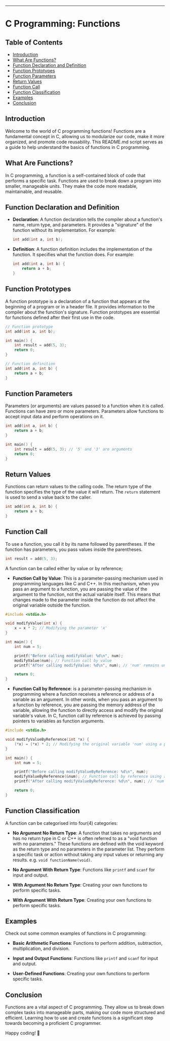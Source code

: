 ---

# C Programming: Functions


## Table of Contents

- [Introduction](#introduction)
- [What Are Functions?](#what-are-functions)
- [Function Declaration and Definition](#function-declaration-and-definition)
- [Function Prototypes](#function-prototypes)
- [Function Parameters](#function-parameters)
- [Return Values](#return-values)
- [Function Call](#function-call)
- [Function Classification](#function-classification)
- [Examples](#examples)
- [Conclusion](#conclusion)

## Introduction

Welcome to the world of C programming functions! Functions are a fundamental concept in C, allowing us to modularize our code, make it more organized, and promote code reusability. This README.md script serves as a guide to help understand the basics of functions in C programming.

## What Are Functions?

In C programming, a function is a self-contained block of code that performs a specific task. Functions are used to break down a program into smaller, manageable units. They make the code more readable, maintainable, and reusable.

## Function Declaration and Definition

- **Declaration**: A function declaration tells the compiler about a function's name, return type, and parameters. It provides a "signature" of the function without its implementation. For example:

  ```c
  int add(int a, int b);
  ```

- **Definition**: A function definition includes the implementation of the function. It specifies what the function does. For example:

  ```c
  int add(int a, int b) {
      return a + b;
  }
  ```

## Function Prototypes

A function prototype is a declaration of a function that appears at the beginning of a program or in a header file. It provides information to the compiler about the function's signature. Function prototypes are essential for functions defined after their first use in the code.

```c
// Function prototype
int add(int a, int b);

int main() {
    int result = add(5, 3);
    return 0;
}

// Function definition
int add(int a, int b) {
    return a + b;
}
```

## Function Parameters

Parameters (or arguments) are values passed to a function when it is called. Functions can have zero or more parameters. Parameters allow functions to accept input data and perform operations on it.

```c
int add(int a, int b) {
    return a + b;
}

int main() {
    int result = add(5, 3); // '5' and '3' are arguments
    return 0;
}
```

## Return Values

Functions can return values to the calling code. The return type of the function specifies the type of the value it will return. The `return` statement is used to send a value back to the caller.

```c
int add(int a, int b) {
    return a + b;
}
```

## Function Call

To use a function, you call it by its name followed by parentheses. If the function has parameters, you pass values inside the parentheses.

```c
int result = add(5, 3);
```

A function can be called either by value or by reference;

- **Function Call by Value**: This is a parameter-passing mechanism used in programming languages like C and C++. In this mechanism, when you pass an argument to a function, you are passing the value of the argument to the function, not the actual variable itself. This means that changes made to the parameter inside the function do not affect the original variable outside the function.

```c
#include <stdio.h>

void modifyValue(int x) {
    x = x * 2; // Modifying the parameter 'x'
}

int main() {
    int num = 5;

    printf("Before calling modifyValue: %d\n", num);
    modifyValue(num); // Function call by value
    printf("After calling modifyValue: %d\n", num); // 'num' remains unchanged

    return 0;
}
```

- **Function Call by Reference**: is a parameter-passing mechanism in programming where a function receives a reference or address of a variable as an argument. In other words, when you pass an argument to a function by reference, you are passing the memory address of the variable, allowing the function to directly access and modify the original variable's value. In C, function call by reference is achieved by passing pointers to variables as function arguments.

```c
#include <stdio.h>

void modifyValueByReference(int *x) {
    (*x) = (*x) * 2; // Modifying the original variable 'num' using a pointer
}

int main() {
    int num = 5;

    printf("Before calling modifyValueByReference: %d\n", num);
    modifyValueByReference(&num); // Function call by reference using a pointer
    printf("After calling modifyValueByReference: %d\n", num); // 'num' has been modified

    return 0;
}

```
## Function Classification

A function can be categorised into four(4) categories:

- **No Argument No Return Type**: A function that takes no arguments and has no return type in C or C++ is often referred to as a "void function with no parameters." These functions are defined with the void keyword as the return type and no parameters in the parameter list. They perform a specific task or action without taking any input values or returning any results. e.g. `void functionName(void)`.

- **No Argument With Return Type**: Functions like `printf` and `scanf` for input and output.

- **With Argument No Return Type**: Creating your own functions to perform specific tasks.
  
- **With Argument With Return Type**: Creating your own functions to perform specific tasks.


## Examples

Check out some common examples of functions in C programming:

- **Basic Arithmetic Functions**: Functions to perform addition, subtraction, multiplication, and division.

- **Input and Output Functions**: Functions like `printf` and `scanf` for input and output.

- **User-Defined Functions**: Creating your own functions to perform specific tasks.

## Conclusion

Functions are a vital aspect of C programming. They allow us to break down complex tasks into manageable parts, making our code more structured and efficient. Learning how to use and create functions is a significant step towards becoming a proficient C programmer.

Happy coding! 🚀
